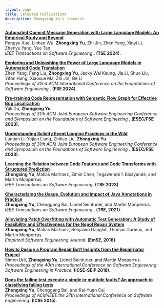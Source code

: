 ```yaml
---
layout: page
title: Selected Publications
description: Zhongxing Yu's research
---
```

<b>[Automated Commit Message Generation with Large Language Models: An Empirical Study and Beyond](https://arxiv.org/pdf/2404.14824)</b> <br> 
Pengyu Xue, Linhao Wu, <b>Zhongxing Yu</b>, Zhi Jin, Zhen Yang, Xinyi Li, Zhenyu Yang, Yue Tan <br>
<i>IEEE Transactions on Software Engineering </i>. <b>(TSE 2024)</b>.

<b>[Exploring and Unleashing the Power of Large Language Models in Automated Code Translation](https://arxiv.org/pdf/2404.14646)</b> <br> 
Zhen Yang, Fang Liu, <b>Zhongxing Yu</b>, Jacky Wai Keung, Jia Li, Shuo Liu, Yifan Hong, Xiaoxue Ma, Zhi Jin, Ge Li <br>
<i>Proceedings of 32nd ACM International Conference on the Foundations of Software Engineering </i>. <b>(FSE 2024)</b>.

<b>[Pre-training Code Representation with Semantic Flow Graph for Effective Bug Localization](https://arxiv.org/abs/2308.12773)</b> <br> 
Yali Du, <b>Zhongxing Yu</b>. <br>
<i>Proceedings of 31th ACM Joint European Software Engineering Conference and Symposium on the Foundations of Software Engineering </i>. <b>(ESEC/FSE 2023)</b>.

<b>[Understanding Solidity Event Logging Practices in the Wild](https://arxiv.org/abs/2308.12788)</b> <br> 
Lantian Li, Yejian Liang, Zhihao Liu, <b>Zhongxing Yu</b>. <br>
<i>Proceedings of 31th ACM Joint European Software Engineering Conference and Symposium on the Foundations of Software Engineering </i>. <b>(ESEC/FSE 2023)</b>.

<b>[Learning the Relation between Code Features and Code Transforms with Structured Prediction](https://ieeexplore.ieee.org/document/10130317)</b> <br> 
<b>Zhongxing Yu</b>, Matias Martinez, Zimin Chen, Tegawendé f. Bissyandé, and Martin Monperrus. <br>
<i>IEEE Transactions on Software Engineering</i>. <b>(TSE 2023)</b>. 

<b>[Characterizing the Usage, Evolution and Impact of Java Annotations in Practice](https://ieeexplore.ieee.org/abstract/document/8686056)</b> <br> 
<b>Zhongxing Yu</b>, Chenggang Bai, Lionel Seinturier, and Martin Monperrus. <br>
<i>IEEE Transactions on Software Engineering </i>. <b>(TSE, 2021)</b>. 

<b>[Alleviating Patch Overfitting with Automatic Test Generation: A Study of Feasibility and Effectiveness for the Nopol Repair System](https://link.springer.com/article/10.1007/s10664-018-9619-4)</b> <br> 
<b>Zhongxing Yu</b>, Matias Martinez, Benjamin Danglot, Thomas Durieux, and Martin Monperrus. <br>
<i>Empirical Software Engineering Journal</i>. <b>(EmSE, 2018)</b>. 

<b>[How to Design a Program Repair Bot? Insights from the Repairnator Project](https://dl.acm.org/citation.cfm?id=3183540)</b> <br> 
Simon Urli, <b>Zhongxing Yu</b>, Lionel Seinturier, and Martin Monperrus. <br>
<i>Proceedings of the 40th International Conference on Software Engineering: Software Engineering in Practice</i>. <b>(ICSE-SEIP 2018)</b>. 

<b>[Does the failing test execute a single or multiple faults? An approach to classifying failing tests](https://dl.acm.org/citation.cfm?id=2818866)</b> <br> 
<b>Zhongxing Yu</b>, Chenggang Bai, and Kai-Yuan Cai. <br>
<i>Proceedings of ACM/IEEE the 37th International Conference on Software Engineering</i>. <b>(ICSE 2015)</b>.


<!-- Note: this is how to write a comment in HTML. Everything in here won't show up on your webpage.-->

<!--
To increase the size of the title, use fewer # in front of the paper title.
To decrease the size of the title, use more #. 
To remove the italics, remove the * before and after the description
To remove the underline from the title, remove the <u> tags (<u> and </u>)
-->
